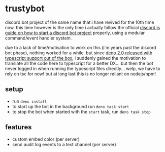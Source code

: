 # trustybot

discord bot project of the same name that i have revived for the 10th time now.
this time however is the only time i actually follow the official
[discord.js guide on how to start a discord bot project](https://discordjs.guide/creating-your-bot/command-handling.html)
properly, using a modular command/event handler system.

due to a lack of time/motivation to work on this (i'm years past the discord bot
phase), nothing worked for a while. but since
[deno 2.0 released with typescript support out of the box](https://deno.com/blog/v2.0),
i suddenly gained the motivation to translate all the code here to typescript
for a better DX... but then the bot never logged in when running the typescript files directly... welp, we have to rely on tsc for now! but at long last this is no longer reliant on nodejs/npm!

## setup

- run `deno install`
- to start up the bot in the background run `deno task start`
- to stop the bot when started with the `start` task, run `deno task stop`

## features

- custom embed color (per server)
- send audit log events to a text channel (per server)
